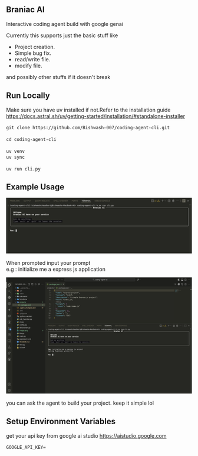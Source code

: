 ## Braniac AI

Interactive coding agent build with google genai

Currently this supports just the basic stuff like
- Project creation.
- Simple bug fix.
- read/write file.
- modify file.

and possibly other stuffs if it doesn't break


Run Locally
---

Make sure you have uv installed
if not.Refer to the installation guide https://docs.astral.sh/uv/getting-started/installation/#standalone-installer

```
git clone https://github.com/Bishwash-007/coding-agent-cli.git

cd coding-agent-cli

uv venv
uv sync

uv run cli.py
```

Example Usage
---

![Image](https://github.com/Bishwash-007/coding-agent-cli/blob/337e65e21663d64b1798cc3cbeb5b2e4cce9f58a/images/image.png?raw=True)

When prompted input your prompt<br>
e.g : initialize me a express js application

![Image](https://github.com/Bishwash-007/coding-agent-cli/blob/337e65e21663d64b1798cc3cbeb5b2e4cce9f58a/images/image2.png?raw=True)

you can ask the agent to build your project. keep it simple lol

Setup Environment Variables
---

get your api key from google ai studio
https://aistudio.google.com

```
GOOGLE_API_KEY=
```
